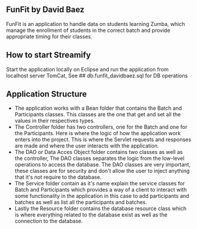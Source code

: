 ## FunFit by David Baez


FunFit is an application to handle data on students learning Zumba, which manage the enrollment of students in the correct batch and provide appropriate timing for their classes.

## How to start Streamify

Start the application locally on Eclipse and run the application from localhost server TomCat,
See ## db.funfit_davidbaez.sql for DB operations

## Application Structure

- The application works with a Bean folder that contains the Batch and Participants classes. This classes are the one that get and set all the values in their respectives types.
- The Controller folder has two controllers, one for the Batch and one for the Participants. Here is where the logic of how the application work enters into the project. This is where the Servlet requests and responses are made and where the user interacts with the application.
- The DAO or Data Acces Object folder contains two classes as well as the controller, The DAO classes separates the logic from the low-level operations to access the database. The DAO classes are very important, these classes are for security and don't allow the user to inject anything that it's not require to the database.
- The Service folder contain as it's name explain the service classes for Batch and Participants which provides a way of a client to interact with some functionality in the application in this case to add participants and batches as well as list all the participants and batches.
- Lastly the Resource folder contains the database resource class which is where everything related to the database exist as well as the connection to the database.

